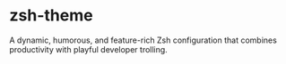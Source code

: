 # zsh-theme
A dynamic, humorous, and feature-rich Zsh configuration that combines productivity with playful developer trolling.

